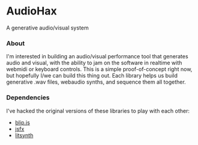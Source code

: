 # AudioHax
A generative audio/visual system

### About

I'm interested in building an audio/visual performance tool that generates audio and visual, with the ability to jam on the software in realtime with webmidi or keyboard controls. This is a simple proof-of-concept right now, but hopefully I/we can build this thing out. Each library helps us build generative .wav files, webaudio synths, and sequence them all together. 

### Dependencies

I've hacked the original versions of these libraries to play with each other:

* [blip.js](http://jshanley.github.io/blip/)
* [jsfx](https://github.com/loov/jsfx)
* [litsynth](https://github.com/padenot/litsynth)
